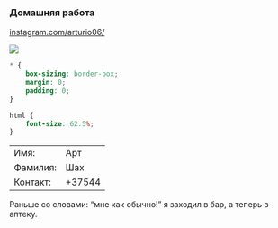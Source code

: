 ### Домашняя работа 

[instagram.com/arturio06/](https://www.instagram.com/arturio06/)

![](https://33333.cdn.cke-cs.com/kSW7V9NHUXugvhoQeFaf/images/3ddf2e8afa1416dfd6ee03c78cd245fe57367ba2ef7c11a6.jpg)

```css
* {
    box-sizing: border-box;
    margin: 0;
    padding: 0;
}

html {
    font-size: 62.5%;
}
```

<table><tbody><tr><td>Имя:</td><td>Арт</td></tr><tr><td>Фамилия:</td><td>Шах</td></tr><tr><td>Контакт:</td><td>+37544</td></tr></tbody></table>

Раньше со словами: “мне как обычно!” я заходил в бар, а теперь в аптеку.